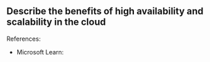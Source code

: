 ## Describe the benefits of high availability and scalability in the cloud

References:

* Microsoft Learn: []()
